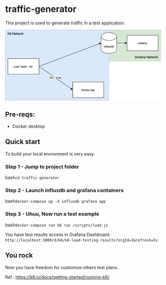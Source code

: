 # traffic-generator

This project is used to generate traffic in a test application.

![diagram](./assets/diagram.png)

## Pre-reqs:

- Docker desktop

## Quick start

To build your local envronment is very easy.

### Step 1 - Jump to project folder

bash```cd traffic-generator```

### Step 2 - Launch influxdb and grafana containers

bash```docker-compose up -d influxdb grafana app```

### Step 3 - Uhuu, Now run a test example

bash```docker-compose run k6 run /scripts/load.js```

You have test results access in Grafana Dashboard: ```http://localhost:3000/d/k6/k6-load-testing-results?orgId=1&refresh=5s```

## You rock

Now you have freedom for customize others test plans.

Ref.: https://k6.io/docs/getting-started/running-k6/ 